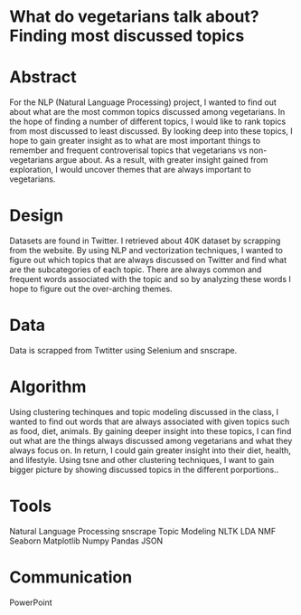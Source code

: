 # What do vegetarians talk about? Finding most discussed topics

# Abstract
For the NLP (Natural Language Processing) project, I wanted to find out about what are the most common topics discussed among vegetarians. In the hope of finding a number of different topics, I would like to rank topics from most discussed to least discussed. By looking deep into these topics, I hope to gain greater insight as to what are most important things to remember and frequent controverisal topics that vegetarians vs non-vegetarians argue about. As a result, with greater insight gained from exploration, I would uncover themes that are always important to vegetarians.

# Design
Datasets are found in Twitter. I retrieved about 40K dataset by scrapping from the website. By using NLP and vectorization techniques, I wanted to figure out which topics that are always discussed on Twitter and find what are the subcategories of each topic. There are always common and frequent words associated with the topic and so by analyzing these words I hope to figure out the over-arching themes. 

# Data
Data is scrapped from Twtitter using Selenium and snscrape. 

# Algorithm
Using clustering techinques and topic modeling discussed in the class, I wanted to find out words that are always associated with given topics such as food, diet, animals. By gaining deeper insight into these topics, I can find out what are the things always discussed among vegetarians and what they always focus on. In return, I could gain greater insight into their diet, health, and lifestyle. Using tsne and other clustering techniques, I want to gain bigger picture by showing discussed topics in the different porportions..

# Tools
Natural Language Processing
snscrape
Topic Modeling
NLTK
LDA
NMF
Seaborn
Matplotlib
Numpy
Pandas
JSON

# Communication
PowerPoint
